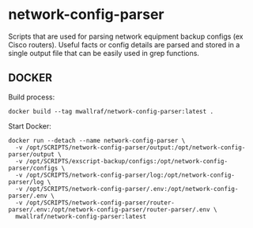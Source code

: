 # network-config-parser

Scripts that are used for parsing network equipment backup configs (ex Cisco routers). Useful facts or config details are parsed and stored in a single output file that can be easily used in grep functions.


## DOCKER

Build process:

```
docker build --tag mwallraf/network-config-parser:latest .
```

Start Docker:

```
docker run --detach --name network-config-parser \
  -v /opt/SCRIPTS/network-config-parser/output:/opt/network-config-parser/output \
  -v /opt/SCRIPTS/exscript-backup/configs:/opt/network-config-parser/configs \
  -v /opt/SCRIPTS/network-config-parser/log:/opt/network-config-parser/log \
  -v /opt/SCRIPTS/network-config-parser/.env:/opt/network-config-parser/.env \
  -v /opt/SCRIPTS/network-config-parser/router-parser/.env:/opt/network-config-parser/router-parser/.env \
  mwallraf/network-config-parser:latest
```

